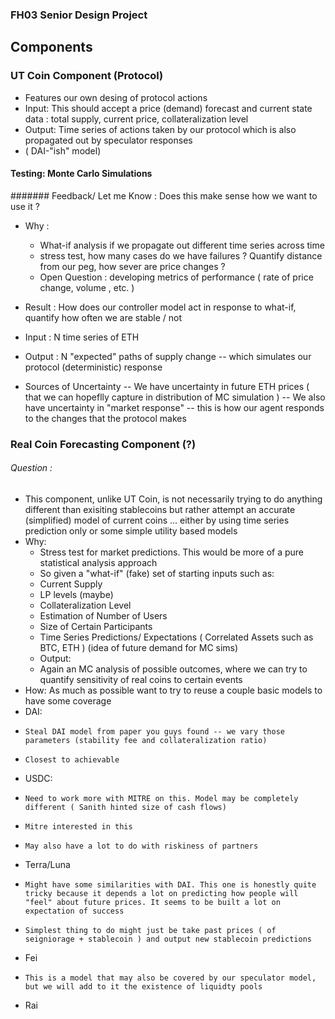 ### FH03 Senior Design Project

## Components

### UT Coin Component (Protocol)
- Features our own desing of protocol actions
- Input: This should accept a price (demand) forecast and current state data : total supply, current price, collateralization level
- Output: Time series of actions taken by our protocol which is also propagated out by speculator responses
- ( DAI-"ish" model)

#### Testing: Monte Carlo Simulations
####### Feedback/ Let me Know : Does this make sense how we want to use it ?
- Why :
  - What-if analysis if we propagate out different time series across time
  - stress test, how many cases do we have failures ? Quantify distance from our peg, how sever are price changes ?
  - Open Question : developing metrics of performance ( rate of price change, volume , etc. )
- Result : How does our controller model act in response to what-if, quantify how often we are stable / not

- Input : N time series of ETH  
- Output : N "expected" paths of supply change -- which simulates our protocol (deterministic) response
- Sources of Uncertainty
-- We have uncertainty in future ETH prices ( that we can hopeflly capture in distribution of MC simulation )
-- We also have uncertainty in "market response" -- this is how our agent responds to the changes that the protocol makes

### Real Coin Forecasting Component (?)
###### Question : 
- This component, unlike UT Coin, is not necessarily trying to do anything different than exisiting stablecoins but rather attempt an accurate (simplified) model of current coins ... either by using time series prediction only or some simple utility based models
- Why:
   - Stress test for market predictions. This would be more of a pure statistical analysis approach
   - So given a "what-if" (fake) set of starting inputs such as:
   -   Current Supply
   -   LP levels (maybe)
   -   Collateralization Level
   -   Estimation of Number of Users
   -   Size of Certain Participants
   -   Time Series Predictions/ Expectations ( Correlated Assets such as BTC, ETH ) (idea of future demand for MC sims)
  - Output:
  - Again an MC analysis of possible outcomes, where we can try to quantify sensitivity of real coins to certain events
 - How: As much as possible want to try to reuse a couple basic models to have some coverage
 -   DAI:
 -     Steal DAI model from paper you guys found -- we vary those parameters (stability fee and collateralization ratio)
 -     Closest to achievable
 -   USDC:
 -     Need to work more with MITRE on this. Model may be completely different ( Sanith hinted size of cash flows)
 -     Mitre interested in this
 -     May also have a lot to do with riskiness of partners
 -   Terra/Luna
 -     Might have some similarities with DAI. This one is honestly quite tricky because it depends a lot on predicting how people will "feel" about future prices. It seems to be built a lot on expectation of success
 -     Simplest thing to do might just be take past prices ( of seigniorage + stablecoin ) and output new stablecoin predictions
 -   Fei
 -     This is a model that may also be covered by our speculator model, but we will add to it the existence of liquidty pools
 -   Rai 
